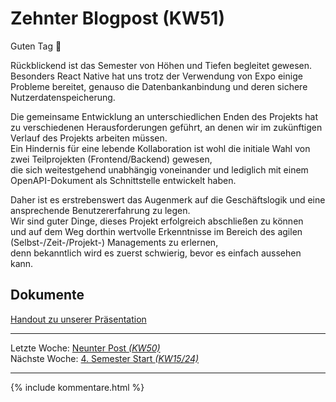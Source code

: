 # Zehnter Blogpost (KW51)

Guten Tag 👋

Rückblickend ist das Semester von Höhen und Tiefen begleitet gewesen.  
Besonders React Native hat uns trotz der Verwendung von Expo einige Probleme bereitet,
genauso die Datenbankanbindung und deren sichere Nutzerdatenspeicherung.  

Die gemeinsame Entwicklung an unterschiedlichen Enden des Projekts hat zu verschiedenen Herausforderungen geführt,
an denen wir im zukünftigen Verlauf des Projekts arbeiten müssen.  
Ein Hindernis für eine lebende Kollaboration ist wohl die initiale Wahl von zwei Teilprojekten (Frontend/Backend) gewesen,  
die sich weitestgehend unabhängig voneinander und lediglich mit einem OpenAPI-Dokument als Schnittstelle entwickelt haben.  

Daher ist es erstrebenswert das Augenmerk auf die Geschäftslogik und eine ansprechende Benutzererfahrung zu legen.  
Wir sind guter Dinge, dieses Projekt erfolgreich abschließen zu können  
und auf dem Weg dorthin wertvolle Erkenntnisse im Bereich des agilen (Selbst-/Zeit-/Projekt-) Managements zu erlernen,  
denn bekanntlich wird es zuerst schwierig, bevor es einfach aussehen kann.

## Dokumente
[Handout zu unserer Präsentation](./SRS/Handout.md)

---  
Letzte Woche: [Neunter Post _(KW50)_](09_Schichten-nach-Kruchten.md)  
Nächste Woche: [4. Semester Start _(KW15/24)_](11_4-Semester-Initialisierung.md)

---

{% include kommentare.html %}
